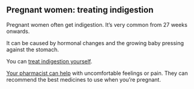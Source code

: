 ## Pregnant women: treating indigestion

Pregnant women often get indigestion. It’s very common from 27 weeks onwards.

It can be caused by hormonal changes and the growing baby pressing against the stomach.

You can [treat indigestion yourself](#how-you-can-treat-indigestion-yourself).

[Your pharmacist can help](#your-pharmacist-can-help-with-indigestion) with uncomfortable feelings or pain. They can recommend the best medicines to use when you’re pregnant.
